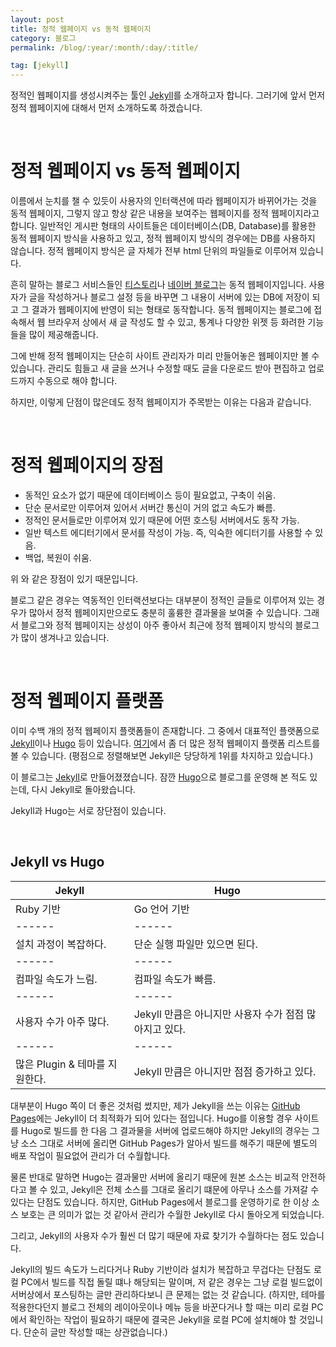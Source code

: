 ```yaml
---
layout: post
title: 정적 웹페이지 vs 동적 웹페이지
category: 블로그
permalink: /blog/:year/:month/:day/:title/

tag: [jekyll]
---
```



정적인 웹페이지를 생성시켜주는 툴인 [Jekyll](https://github.com/jekyll/jekyll)를 소개하고자 합니다.
그러기에 앞서 먼저 정적 웹페이지에 대해서 먼저 소개하도록 하겠습니다.

<br>

# 정적 웹페이지 vs 동적 웹페이지

이름에서 눈치를 챌 수 있듯이 사용자의 인터랙션에 따라 웹페이지가 바뀌어가는 것을 동적 웹페이지,
그렇지 않고 항상 같은 내용을 보여주는 웹페이지를 정적 웹페이지라고 합니다.
일반적인 게시판 형태의 사이트들은 데이터베이스(DB, Database)를 활용한 동적 웹페이지 방식을
사용하고 있고, 정적 웹페이지 방식의 경우에는 DB를 사용하지 않습니다.
정적 웹페이지 방식은 글 자체가 전부 html 단위의 파일들로 이루어져 있습니다.

흔히 말하는 블로그 서비스들인 [티스토리](http://www.tistory.com/)나
[네이버 블로그](http://section.blog.naver.com/)는 동적 웹페이지입니다.
사용자가 글을 작성하거나 블로그 설정 등을 바꾸면 그 내용이 서버에 있는 DB에 저장이 되고
그 결과가 웹페이지에 반영이 되는 형태로 동작합니다.
동적 웹페이지는 블로그에 접속해서 웹 브라우저 상에서 새 글 작성도 할 수 있고,
통계나 다양한 위젯 등 화려한 기능들을 많이 제공해줍니다.

그에 반해 정적 웹페이지는 단순히 사이트 관리자가 미리 만들어놓은 웹페이지만 볼 수 있습니다.
관리도 힘들고 새 글을 쓰거나 수정할 때도 글을 다운로드 받아 편집하고 업로드까지
수동으로 해야 합니다.

하지만, 이렇게 단점이 많은데도 정적 웹페이지가 주목받는 이유는 다음과 같습니다.

<br>

# 정적 웹페이지의 장점

* 동적인 요소가 없기 때문에 데이터베이스 등이 필요없고, 구축이 쉬움.
* 단순 문서로만 이루어져 있어서 서버간 통신이 거의 없고 속도가 빠름.
* 정적인 문서들로만 이루어져 있기 때문에 어떤 호스팅 서버에서도 동작 가능.
* 일반 텍스트 에디터기에서 문서를 작성이 가능. 즉, 익숙한 에디터기를 사용할 수 있음.
* 백업, 복원이 쉬움.

위 와 같은 장점이 있기 때문입니다.

블로그 같은 경우는 역동적인 인터랙션보다는 대부분이 정적인 글들로 이루어져 있는 경우가 많아서
정적 웹페이지만으로도 충분히 훌륭한 결과물을 보여줄 수 있습니다.
그래서 블로그와 정적 웹페이지는 상성이 아주 좋아서 최근에 정적 웹페이지 방식의 블로그가
많이 생겨나고 있습니다.

<br>

# 정적 웹페이지 플랫폼

이미 수백 개의 정적 웹페이지 플랫폼들이 존재합니다.
그 중에서 대표적인 플랫폼으로 [Jekyll](https://github.com/jekyll/jekyll)이나
[Hugo](https://gohugo.io/) 등이 있습니다. [여기](https://staticsitegenerators.net/)에서 좀 더 많은
정적 웹페이지 플랫폼 리스트를 볼 수 있습니다.
(평점으로 정렬해보면 Jekyll은 당당하게 1위를 차지하고 있습니다.)

이 블로그는 [Jekyll](https://github.com/jekyll/jekyll)로 만들어졌졌습니다.
잠깐 [Hugo](https://gohugo.io/)으로 블로그를 운영해 본 적도 있는데, 다시 Jekyll로 돌아왔습니다.

Jekyll과 Hugo는 서로 장단점이 있습니다.

<br>

## Jekyll vs Hugo

Jekyll | Hugo
------ | ------
Ruby 기반 | Go 언어 기반  
------ | ------
설치 과정이 복잡하다. | 단순 실행 파일만 있으면 된다.
------ | ------
컴파일 속도가 느림. | 컴파일 속도가 빠름.
------ | ------
사용자 수가 아주 많다. |  Jekyll 만큼은 아니지만 사용자 수가 점점 많아지고 있다.
------ | ------
많은 Plugin & 테마를 지원한다. | Jekyll 만큼은 아니지만 점점 증가하고 있다.


대부분이 Hugo 쪽이 더 좋은 것처럼 썼지만, 제가 Jekyll을 쓰는 이유는
[GitHub Pages](https://pages.github.com/)에는 Jekyll이 더 최적화가 되어 있다는 점입니다.
Hugo를 이용할 경우 사이트를 Hugo로 빌드를 한 다음 그 결과물을 서버에 업로드해야 하지만
Jekyll의 경우는 그냥 소스 그대로 서버에 올리면 GitHub Pages가 알아서 빌드를 해주기 때문에
별도의 배포 작업이 필요없어 관리가 더 수월합니다.

물론 반대로 말하면 Hugo는 결과물만 서버에 올리기 때문에 원본 소스는 비교적 안전하다고 볼 수 있고,
Jekyll은 전체 소스를 그대로 올리기 떄문에 아무나 소스를 가져갈 수 있다는 단점도 있습니다.
하지만, GitHub Pages에서 블로그를 운영하기로 한 이상 소스 보호는 큰 의미가 없는 것 같아서
관리가 수월한 Jekyll로 다시 돌아오게 되었습니다.

그리고, Jekyll의 사용자 수가 훨씬 더 많기 때문에 자료 찾기가 수월하다는 점도 있습니다.

Jekyll의 빌드 속도가 느리다거나 Ruby 기반이라 설치가 복잡하고 무겁다는 단점도
로컬 PC에서 빌드를 직접 돌릴 떄나 해당되는 말이며, 저 같은 경우는 그냥 로컬 빌드없이
서버상에서 포스팅하는 글만 관리하다보니 큰 문제는 없는 것 같습니다.
(하지만, 테마를 적용한다던지 블로그 전체의 레이아웃이나 메뉴 등을 바꾼다거나 할 때는
미리 로컬 PC에서 확인하는 작업이 필요하기 때문에 결국은 Jekyll을 로컬 PC에 설치해야
할 것입니다. 단순히 글만 작성할 때는 상관없습니다.)
